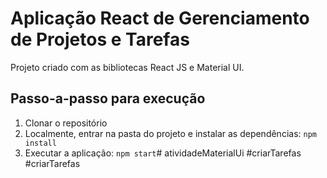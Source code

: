 # Aplicação React de Gerenciamento de Projetos e Tarefas

Projeto criado com as bibliotecas React JS e Material UI.

## Passo-a-passo para execução

1. Clonar o repositório
2. Localmente, entrar na pasta do projeto e instalar as dependências:
   `
   npm install
   `
3. Executar a aplicação:
   `
   npm start
   `#   a t i v i d a d e M a t e r i a l U i  
 # c r i a r T a r e f a s  
 # c r i a r T a r e f a s  
 